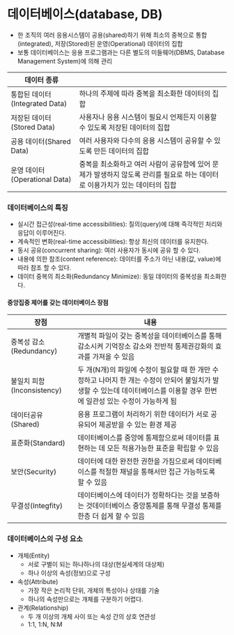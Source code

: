# 데이터베이스(database, DB)

- 한 조직의 여러 응용시스템이 공용(shared)하기 위해 최소의 중복으로 통합(integrated), 저장(Stored)된 운영(Operational) 데이터의 집합
- 보통 데이터베이스는 응용 프로그램과는 다른 별도의 미들웨어(DBMS, Database Management System)에 의해 관리

| 데이터 종류                    |                                                              |
| ------------------------------ | ------------------------------------------------------------ |
| 통합된 데이터(Integrated Data) | 하나의 주제에 따라 중복을 최소화한 데이터의 집합             |
| 저장된 데이터(Stored Data)     | 사용자나 응용 시스템이 필요시 언제든지 이용할 수 있도록 저장된 데이터의 집합 |
| 공용 데이터(Shared Data)       | 여러 사용자와 다수의 응용 시스템이 공유할 수 있도록 만든 데이터의 집합 |
| 운영 데이터(Operational Data)  | 중복을 최소화하고 여러 사람이 공유함에 있어 문제가 발생하지 않도록 관리를 필요로 하는 데이터로 이용가치가 있는 데이터의 집합 |

### 데이터베이스의 특징

- 실시간 접근성(real-time accessibilities): 질의(query)에 대해 즉각적인 처리와 응답이 이루어진다.
- 계속적인 변화(real-time accessibilities): 항상 최신의 데이터를 유지한다.
- 동시 공유(concurrent sharing): 여러 사용자가 동시에 공유 할 수 있다.
- 내용에 의한 참조(content reference): 데이터를 주소가 아닌 내용(값, value)에 따라 참조 할 수 있다.
- 데이터 중복의 최소화(Redundancy Minimize): 동일 데이터의 중복성을 최소화한다.

#### 중앙집중 제어를 갖는 데이터베이스 장점 

| 장점                       | 내용                                                         |
| -------------------------- | ------------------------------------------------------------ |
| 중복성 감소(Redundancy)    | 개별적 파일이 갖는 중복성을 데이터베이스를 통해 감소시켜 기억장소 감소와 전반적 통제권강화의 효과를 가져올 수 있음 |
| 불일치 피함(Inconsistency) | 두 개(N개)의 파일에 수정이 필요할 때 한 개만 수정하고 나머지 한 개는 수정이 안되어 불일치가 발생할 수 있는데 데이터베이스를 이용할 경우 한번에 일관성 있는 수정이 가능하게 됨 |
| 데이터공유(Shared)         | 응용 프로그램이 처리하기 위한 데이터가 서로 공유되어 제공받을 수 있는 환경 제공 |
| 표준화(Standard)           | 데이터베이스를 중앙에 통제함으로써 데이터를 표현하는 데 모든 적용가능한 표준을 확립할 수 있음 |
| 보안(Security)             | 데이터에 대한 완전한 권한을 가짐으로써 데이터베이스를 적절한 채널을 통해서만 접근 가능하도록 할 수 있음 |
| 무결성(Integfity)          | 데이터베이스에 데이터가 정확하다는 것을 보증하는 것데이터베이스 중앙통제를 통해 무결성 통제를 한층 더 쉽게 할 수 있음 |

### 데이터베이스의 구성 요소

- 개체(Entity) 
  - 서로 구별이 되는 하나하나의 대상(현실세계의 대상체)
  - 하나 이상의 속성(정보)으로 구성
- 속성(Attribute)
  - 가장 작은 논리적 단위, 개체의 특성이나 상태를 기술
  - 하나의 속성만으로는 개체를 구분하기 어렵다.
- 관계(Relationship)
  - 두 개 이상의 개체 사이 또는 속성 간의 상호 연관성
  - 1:1, 1:N, N:M

<br />
